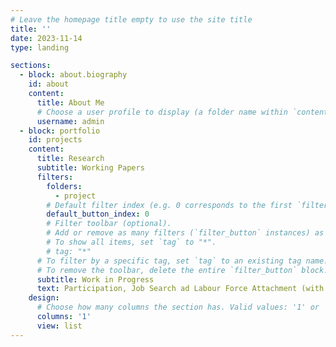 ```yaml
---
# Leave the homepage title empty to use the site title
title: ''
date: 2023-11-14
type: landing

sections:
  - block: about.biography
    id: about
    content:
      title: About Me
      # Choose a user profile to display (a folder name within `content/authors/`)
      username: admin
  - block: portfolio
    id: projects
    content:
      title: Research
      subtitle: Working Papers
      filters:
        folders:
          - project
        # Default filter index (e.g. 0 corresponds to the first `filter_button` instance below).
        default_button_index: 0
        # Filter toolbar (optional).
        # Add or remove as many filters (`filter_button` instances) as you like.
        # To show all items, set `tag` to "*".
        # tag: "*"
      # To filter by a specific tag, set `tag` to an existing tag name.
      # To remove the toolbar, delete the entire `filter_button` block.
      subtitle: Work in Progress
      text: Participation, Job Search ad Labour Force Attachment (with Tom Key & Bradley Speigner)
    design:
      # Choose how many columns the section has. Valid values: '1' or '2'.
      columns: '1'
      view: list
---
```

